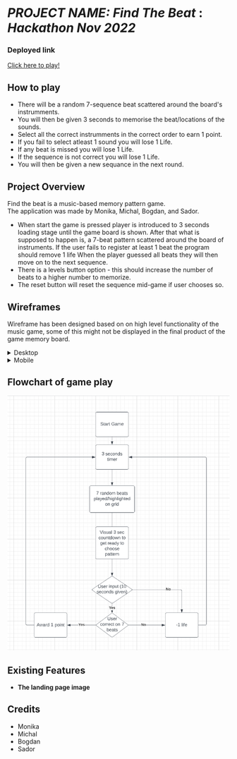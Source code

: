 # _PROJECT NAME: Find The Beat_ : _Hackathon Nov 2022_

### Deployed link

[Click here to play!](https://newviewnewbeginning.github.io/FindTheBeat-Continue/)

## How to play

- There will be a random 7-sequence beat scattered around the board's instrumments.
- You will then be given 3 seconds to memorise the beat/locations of the sounds.
- Select all the correct instrumments in the correct order to earn 1 point.
- If you fail to select atleast 1 sound you will lose 1 Life.
- If any beat is missed you will lose 1 Life.
- If the sequence is not correct you will lose 1 Life.
- You will then be given a new sequance in the next round.

## Project Overview

Find the beat is a music-based memory pattern game.  
The application was made by Monika, Michal, Bogdan, and Sador.

- When start the game is pressed player is introduced to 3 seconds loading stage until the game board is shown.
  After that what is supposed to happen is, a 7-beat pattern scattered around the board of instruments.
  If the user fails to register at least 1 beat the program should remove 1 life
  When the player guessed all beats they will then move on to the next sequence.
- There is a levels button option - this should increase the number of beats to a higher number to memorize.
- The reset button will reset the sequence mid-game if user chooses so.

## Wireframes

Wireframe has been designed based on on high level functionality of the music game, some of this might not be displayed in the final product of the game memory board.

<details><summary>Desktop</summary>

![WireframesStart](assets/images/startgame.png)
![Wireframesgame](assets/images/wireframes-main-game.png)

- Final Result
![Pcview](assets/images/pcview.png)
</details>

<details><summary>Mobile</summary>

![Wireframesmobile](assets/images/mobile.png)

- Final result

![mobileview](assets/images/mobilescrn.png)

</details>

## Flowchart of game play

![Flowchart](assets/images/flowchart.png)

## Existing Features

- **The landing page image**

## Credits

- Monika
- Michal
- Bogdan
- Sador
